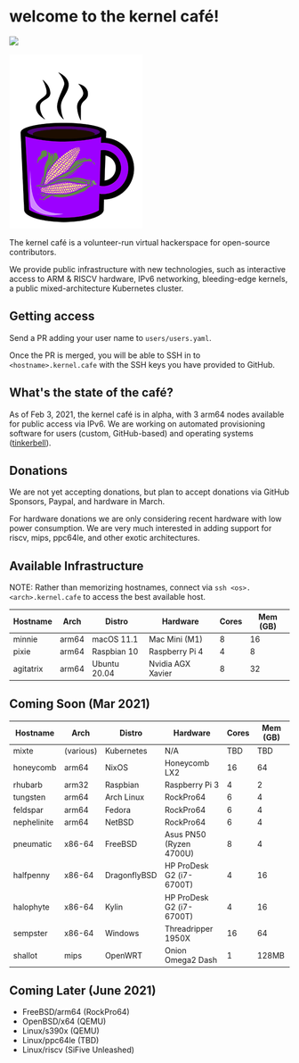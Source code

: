 # welcome to the kernel café! 

<a href="https://discord.gg/s8nwgXQaKP"><img src="https://img.shields.io/discord/806023590348062750"></a>

<img src="logo.png">

The kernel café is a volunteer-run virtual hackerspace for open-source contributors. 

We provide public infrastructure with new technologies, such as interactive access to ARM & RISCV hardware, IPv6 networking, bleeding-edge kernels, a public mixed-architecture Kubernetes cluster.

## Getting access 

Send a PR adding your user name to `users/users.yaml`. 

Once the PR is merged, you will be able to SSH in to `<hostname>.kernel.cafe` with the SSH keys you have provided to GitHub. 

## What's the state of the café?

As of Feb 3, 2021, the kernel café is in alpha, with 3 arm64 nodes available for public access via IPv6. We are working on automated provisioning software for users (custom, GitHub-based) and operating systems ([tinkerbell](http://tinkerbell.org)).

## Donations

We are not yet accepting donations, but plan to accept donations via GitHub Sponsors, Paypal, and hardware in March.

For hardware donations we are only considering recent hardware with low power consumption. We are very much interested in adding support for riscv, mips, ppc64le, and other exotic architectures.

## Available Infrastructure

NOTE: Rather than memorizing hostnames, connect via `ssh <os>.<arch>.kernel.cafe` to access the best available host.


| Hostname     | Arch    | Distro          | Hardware                  | Cores | Mem (GB) |
| ------------ | ------- | --------------- | ------------------------- | ----- | -------- |
| minnie       | arm64   | macOS 11.1      | Mac Mini (M1)             | 8     | 16       |
| pixie        | arm64   | Raspbian 10     | Raspberry Pi 4            | 4     | 8        |
| agitatrix    | arm64   | Ubuntu 20.04    | Nvidia AGX Xavier         | 8     | 32       |

## Coming Soon (Mar 2021)

| Hostname     | Arch      | Distro       | Hardware                   | Cores |  Mem (GB) | 
| ------------ | --------- | ------------ | -------------------------- | ----- | --------- |
| mixte        | (various) | Kubernetes   | N/A                        | TBD   | TBD       |
| honeycomb    | arm64     | NixOS        | Honeycomb LX2              | 16    | 64        |
| rhubarb      | arm32     | Raspbian     | Raspberry Pi 3             | 4     | 2         |
| tungsten     | arm64     | Arch Linux   | RockPro64                  | 6     | 4         |
| feldspar     | arm64     | Fedora       | RockPro64                  | 6     | 4         |
| nephelinite  | arm64     | NetBSD       | RockPro64                  | 6     | 4         |
| pneumatic    | x86-64    | FreeBSD      | Asus PN50 (Ryzen 4700U)    | 8     | 4         | 
| halfpenny    | x86-64    | DragonflyBSD | HP ProDesk G2 (i7-6700T)   | 4     | 16        |
| halophyte    | x86-64    | Kylin        | HP ProDesk G2 (i7-6700T)   | 4     | 16        |
| sempster     | x86-64    | Windows      | Threadripper 1950X         | 16    | 64        |
| shallot      | mips      | OpenWRT      | Onion Omega2 Dash          | 1     | 128MB     |   

## Coming Later (June 2021)

* FreeBSD/arm64 (RockPro64)
* OpenBSD/x64 (QEMU)
* Linux/s390x (QEMU)
* Linux/ppc64le (TBD)
* Linux/riscv (SiFive Unleashed)
